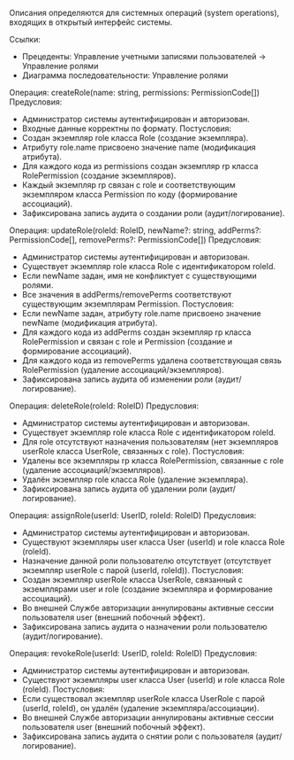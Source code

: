 ﻿Описания определяются для системных операций (system operations), входящих в открытый интерфейс системы.

Ссылки:
- Прецеденты: Управление учетными записями пользователей → Управление ролями
- Диаграмма последовательности: Управление ролями

Операция: createRole(name: string, permissions: PermissionCode[])
Предусловия:
- Администратор системы аутентифицирован и авторизован.
- Входные данные корректны по формату.
  Постусловия:
- Создан экземпляр role класса Role (создание экземпляра).
- Атрибуту role.name присвоено значение name (модификация атрибута).
- Для каждого кода из permissions создан экземпляр rp класса RolePermission (создание экземпляров).
- Каждый экземпляр rp связан с role и соответствующим экземпляром класса Permission по коду (формирование ассоциаций).
- Зафиксирована запись аудита о создании роли (аудит/логирование).

Операция: updateRole(roleId: RoleID, newName?: string, addPerms?: PermissionCode[], removePerms?: PermissionCode[])
Предусловия:
- Администратор системы аутентифицирован и авторизован.
- Существует экземпляр role класса Role с идентификатором roleId.
- Если newName задан, имя не конфликтует с существующими ролями.
- Все значения в addPerms/removePerms соответствуют существующим экземплярам Permission.
  Постусловия:
- Если newName задан, атрибуту role.name присвоено значение newName (модификация атрибута).
- Для каждого кода из addPerms создан экземпляр rp класса RolePermission и связан с role и Permission (создание и формирование ассоциаций).
- Для каждого кода из removePerms удалена соответствующая связь RolePermission (удаление ассоциаций/экземпляров).
- Зафиксирована запись аудита об изменении роли (аудит/логирование).

Операция: deleteRole(roleId: RoleID)
Предусловия:
- Администратор системы аутентифицирован и авторизован.
- Существует экземпляр role класса Role с идентификатором roleId.
- Для role отсутствуют назначения пользователям (нет экземпляров userRole класса UserRole, связанных с role).
  Постусловия:
- Удалены все экземпляры rp класса RolePermission, связанные с role (удаление ассоциаций/экземпляров).
- Удалён экземпляр role класса Role (удаление экземпляра).
- Зафиксирована запись аудита об удалении роли (аудит/логирование).

Операция: assignRole(userId: UserID, roleId: RoleID)
Предусловия:
- Администратор системы аутентифицирован и авторизован.
- Существуют экземпляры user класса User (userId) и role класса Role (roleId).
- Назначение данной роли пользователю отсутствует (отсутствует экземпляр userRole с парой (userId, roleId)).
  Постусловия:
- Создан экземпляр userRole класса UserRole, связанный с экземплярами user и role (создание экземпляра и формирование ассоциаций).
- Во внешней Службе авторизации аннулированы активные сессии пользователя user (внешний побочный эффект).
- Зафиксирована запись аудита о назначении роли пользователю (аудит/логирование).

Операция: revokeRole(userId: UserID, roleId: RoleID)
Предусловия:
- Администратор системы аутентифицирован и авторизован.
- Существуют экземпляры user класса User (userId) и role класса Role (roleId).
  Постусловия:
- Если существовал экземпляр userRole класса UserRole с парой (userId, roleId), он удалён (удаление экземпляра/ассоциации).
- Во внешней Службе авторизации аннулированы активные сессии пользователя user (внешний побочный эффект).
- Зафиксирована запись аудита о снятии роли с пользователя (аудит/логирование).